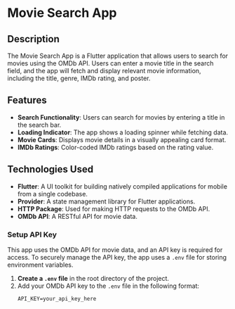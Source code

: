 # Movie Search App

## Description

The Movie Search App is a Flutter application that allows users to search for movies using the OMDb API. Users can enter a movie title in the search field, and the app will fetch and display relevant movie information, including the title, genre, IMDb rating, and poster.

## Features

- **Search Functionality**: Users can search for movies by entering a title in the search bar.
- **Loading Indicator**: The app shows a loading spinner while fetching data.
- **Movie Cards**: Displays movie details in a visually appealing card format.
- **IMDb Ratings**: Color-coded IMDb ratings based on the rating value.

## Technologies Used

- **Flutter**: A UI toolkit for building natively compiled applications for mobile from a single codebase.
- **Provider**: A state management library for Flutter applications.
- **HTTP Package**: Used for making HTTP requests to the OMDb API.
- **OMDb API**: A RESTful API for movie data.

### Setup API Key

This app uses the OMDb API for movie data, and an API key is required for access. To securely manage the API key, the app uses a `.env` file for storing environment variables.

1. **Create a `.env` file** in the root directory of the project.
2. Add your OMDb API key to the `.env` file in the following format:
   ```plaintext
   API_KEY=your_api_key_here
